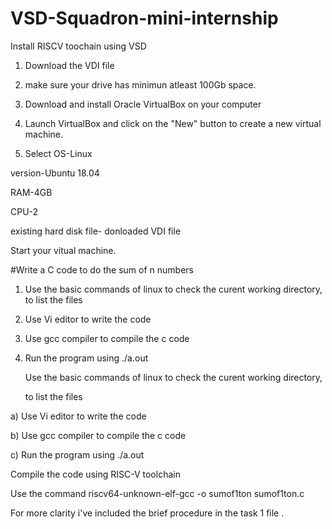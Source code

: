 # VSD-Squadron-mini-internship
Install RISCV toochain using VSD

1. Download the VDI file

2. make sure your drive has minimun atleast 100Gb space.

3. Download and install Oracle VirtualBox on your computer

4. Launch VirtualBox and click on the "New" button to create a new virtual machine.

5. Select OS-Linux

version-Ubuntu 18.04

RAM-4GB

CPU-2

existing hard disk file- donloaded VDI file

Start your vitual machine.

#Write a C code to do the sum of n numbers


1. Use the basic commands of linux to check the curent working directory, to list the files

2. Use Vi editor to write the code

3. Use gcc compiler to compile the c code
   
4. Run the program using ./a.out

   Use the basic commands of linux to check the curent working directory,

   to list the files
   
a) Use Vi editor to write the code

b) Use gcc compiler to compile the c code

c) Run the program using ./a.out

Compile the code using RISC-V toolchain

Use the command riscv64-unknown-elf-gcc -o sumof1ton sumof1ton.c

For more clarity i've included the brief procedure in the task 1 file .
